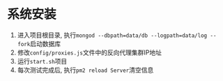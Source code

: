# 系统安装

1. 进入项目根目录, 执行`mongod --dbpath=data/db --logpath=data/log --fork`启动数据库
2. 修改`config/proxies.js`文件中的反向代理集群IP地址
3. 运行`start.sh`项目
4. 每次测试完成后, 执行`pm2 reload Server`清空信息
